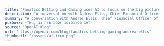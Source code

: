 ```yaml
---
title: "Fanatics Betting and Gaming uses AI to focus on the big picture"
description: "A conversation with Andrea Ellis, Chief Financial Officer of Fanatics Betting and Gaming."
summary: "A conversation with Andrea Ellis, Chief Financial Officer of Fanatics Betting and Gaming."
pubDate: "Thu, 13 Feb 2025 10:01:00 GMT"
source: "OpenAI Blog"
url: "https://openai.com/blog/fanatics-betting-gaming-andrea-ellis"
thumbnail: "/assets/ai-icon.png"
---
```


